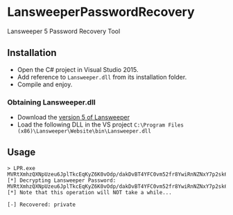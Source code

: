 # LansweeperPasswordRecovery
Lansweeper 5 Password Recovery Tool


## Installation

- Open the C# project in Visual Studio 2015.
- Add reference to `Lansweeper.dll` from its installation folder.
- Compile and enjoy.

### Obtaining Lansweeper.dll

 - Download the [version 5 of Lansweeper](http://www.lansweeper.com/public/5334/LansweeperSetup.exe)
 - Load the following DLL in the VS project `C:\Program Files (x86)\Lansweeper\Website\bin\Lansweeper.dll`

## Usage

```
> LPR.exe MVRtXmhzQXNpUzeu6JplTkcEqKyZ6K0vOdp/dakDvBT4YFC0vm52fr8YwiRnNZNxY7p2sk6IvM4mh6VCetFIpErgc2pzjvGxCg==
[*] Decrypting Lansweeper Password: MVRtXmhzQXNpUzeu6JplTkcEqKyZ6K0vOdp/dakDvBT4YFC0vm52fr8YwiRnNZNxY7p2sk6IvM4mh6VCetFIpErgc2pzjvGxCg==
[*] Note that this operation will NOT take a while...

[-] Recovered: private
```
